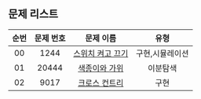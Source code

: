 ## 문제 리스트

|          순번          |       문제 번호         |        문제 이름         |        유형         |
| :-----: | :-----: | :-----: | :-----: | 
| 00 | 1244 | <a href="https://www.acmicpc.net/problem/1244">스위치 켜고 끄기</a> | 구현,시뮬레이션 |
| 01 | 20444 | <a href="https://www.acmicpc.net/problem/20444">색종이와 가위</a> | 이분탐색 |
| 02 | 9017 | <a href="https://www.acmicpc.net/problem/9017">크로스 컨트리</a> | 구현 |